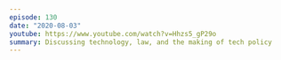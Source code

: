 ```yaml
---
episode: 130
date: "2020-08-03"
youtube: https://www.youtube.com/watch?v=Hhzs5_gP29o
summary: Discussing technology, law, and the making of tech policy
---
```

